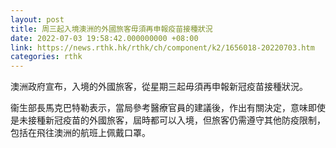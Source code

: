 ```yaml
---
layout: post
title: 周三起入境澳洲的外國旅客毋須再申報疫苗接種狀況
date: 2022-07-03 19:58:42.000000000 +08:00
link: https://news.rthk.hk/rthk/ch/component/k2/1656018-20220703.htm
categories: rthk
---
```


澳洲政府宣布，入境的外國旅客，從星期三起毋須再申報新冠疫苗接種狀況。

衞生部長馬克巴特勒表示，當局參考醫療官員的建議後，作出有關決定，意味即使是未接種新冠疫苗的外國旅客，屆時都可以入境，但旅客仍需遵守其他防疫限制，包括在飛往澳洲的航班上佩戴口罩。
